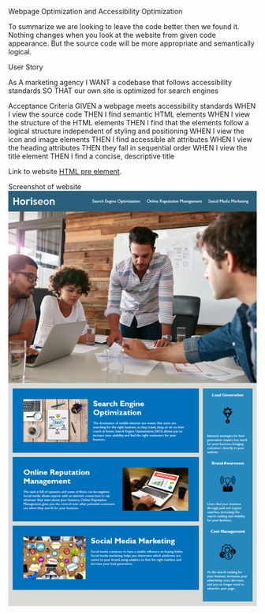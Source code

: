 Webpage Optimization and Accessibility Optimization

To summarize we are looking to leave the code better then we found it.
Nothing changes when you look at the website from given code appearance. 
But the source code will be more appropriate and semantically logical. 

User Story

As A marketing agency
I WANT a codebase that follows accessibility standards
SO THAT our own site is optimized for search engines

Acceptance Criteria
GIVEN a webpage meets accessibility standards
WHEN I view the source code
THEN I find semantic HTML elements
WHEN I view the structure of the HTML elements
THEN I find that the elements follow a logical structure independent of styling and     positioning
WHEN I view the icon and image elements
THEN I find accessible alt attributes
WHEN I view the heading attributes
THEN they fall in sequential order
WHEN I view the title element
THEN I find a concise, descriptive title


Link to website 
[HTML pre element](https://ernestosanchezcs.github.io/Code-Refractor/).

Screenshot of website
![Screenshot ](assets/images/01-html-css-git-homework-demo-screenshot.png)